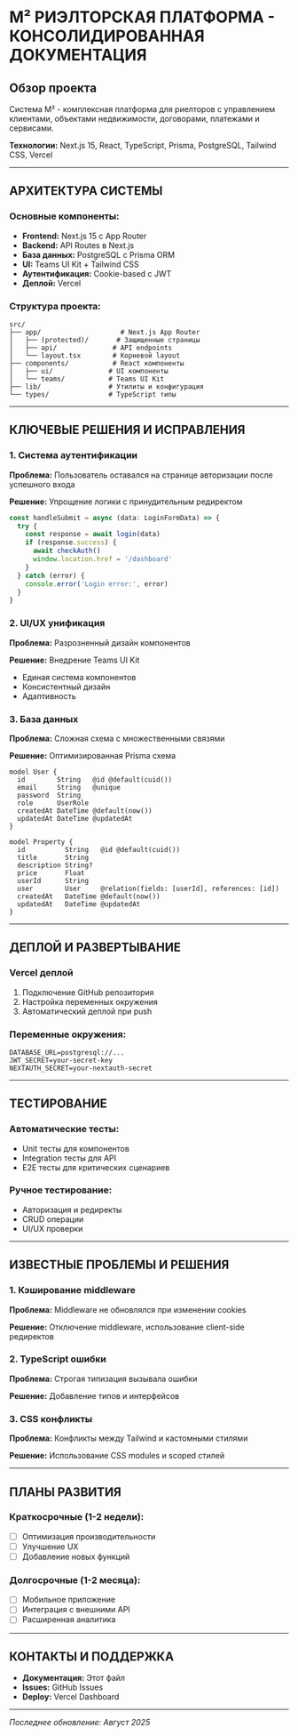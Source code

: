 # M² РИЭЛТОРСКАЯ ПЛАТФОРМА - КОНСОЛИДИРОВАННАЯ ДОКУМЕНТАЦИЯ

## Обзор проекта
Система M² - комплексная платформа для риелторов с управлением клиентами, объектами недвижимости, договорами, платежами и сервисами.

**Технологии:** Next.js 15, React, TypeScript, Prisma, PostgreSQL, Tailwind CSS, Vercel

---

## АРХИТЕКТУРА СИСТЕМЫ

### Основные компоненты:
- **Frontend:** Next.js 15 с App Router
- **Backend:** API Routes в Next.js
- **База данных:** PostgreSQL с Prisma ORM
- **UI:** Teams UI Kit + Tailwind CSS
- **Аутентификация:** Cookie-based с JWT
- **Деплой:** Vercel

### Структура проекта:
```
src/
├── app/                    # Next.js App Router
│   ├── (protected)/       # Защищенные страницы
│   ├── api/              # API endpoints
│   └── layout.tsx        # Корневой layout
├── components/           # React компоненты
│   ├── ui/              # UI компоненты
│   └── teams/           # Teams UI Kit
├── lib/                 # Утилиты и конфигурация
└── types/               # TypeScript типы
```

---

## КЛЮЧЕВЫЕ РЕШЕНИЯ И ИСПРАВЛЕНИЯ

### 1. Система аутентификации
**Проблема:** Пользователь оставался на странице авторизации после успешного входа

**Решение:** Упрощение логики с принудительным редиректом
```typescript
const handleSubmit = async (data: LoginFormData) => {
  try {
    const response = await login(data)
    if (response.success) {
      await checkAuth()
      window.location.href = '/dashboard'
    }
  } catch (error) {
    console.error('Login error:', error)
  }
}
```

### 2. UI/UX унификация
**Проблема:** Разрозненный дизайн компонентов

**Решение:** Внедрение Teams UI Kit
- Единая система компонентов
- Консистентный дизайн
- Адаптивность

### 3. База данных
**Проблема:** Сложная схема с множественными связями

**Решение:** Оптимизированная Prisma схема
```prisma
model User {
  id        String   @id @default(cuid())
  email     String   @unique
  password  String
  role      UserRole
  createdAt DateTime @default(now())
  updatedAt DateTime @updatedAt
}

model Property {
  id          String   @id @default(cuid())
  title       String
  description String?
  price       Float
  userId      String
  user        User     @relation(fields: [userId], references: [id])
  createdAt   DateTime @default(now())
  updatedAt   DateTime @updatedAt
}
```

---

## ДЕПЛОЙ И РАЗВЕРТЫВАНИЕ

### Vercel деплой
1. Подключение GitHub репозитория
2. Настройка переменных окружения
3. Автоматический деплой при push

### Переменные окружения:
```env
DATABASE_URL=postgresql://...
JWT_SECRET=your-secret-key
NEXTAUTH_SECRET=your-nextauth-secret
```

---

## ТЕСТИРОВАНИЕ

### Автоматические тесты:
- Unit тесты для компонентов
- Integration тесты для API
- E2E тесты для критических сценариев

### Ручное тестирование:
- Авторизация и редиректы
- CRUD операции
- UI/UX проверки

---

## ИЗВЕСТНЫЕ ПРОБЛЕМЫ И РЕШЕНИЯ

### 1. Кэширование middleware
**Проблема:** Middleware не обновлялся при изменении cookies

**Решение:** Отключение middleware, использование client-side редиректов

### 2. TypeScript ошибки
**Проблема:** Строгая типизация вызывала ошибки

**Решение:** Добавление типов и интерфейсов

### 3. CSS конфликты
**Проблема:** Конфликты между Tailwind и кастомными стилями

**Решение:** Использование CSS modules и scoped стилей

---

## ПЛАНЫ РАЗВИТИЯ

### Краткосрочные (1-2 недели):
- [ ] Оптимизация производительности
- [ ] Улучшение UX
- [ ] Добавление новых функций

### Долгосрочные (1-2 месяца):
- [ ] Мобильное приложение
- [ ] Интеграция с внешними API
- [ ] Расширенная аналитика

---

## КОНТАКТЫ И ПОДДЕРЖКА

- **Документация:** Этот файл
- **Issues:** GitHub Issues
- **Deploy:** Vercel Dashboard

---

*Последнее обновление: Август 2025* 